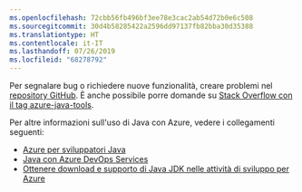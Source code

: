 ```yaml
---
ms.openlocfilehash: 72cbb56fb496bf3ee78e3cac2ab54d72b0e6c508
ms.sourcegitcommit: 30d4b58285422a2596dd97137fb82bba30d35388
ms.translationtype: HT
ms.contentlocale: it-IT
ms.lasthandoff: 07/26/2019
ms.locfileid: "68278792"
---
```

Per segnalare bug o richiedere nuove funzionalità, creare problemi nel [repository GitHub](https://github.com/Microsoft/azure-tools-for-java/issues). È anche possibile porre domande su [Stack Overflow con il tag azure-java-tools](https://stackoverflow.com/questions/tagged/azure-java-tools).

Per altre informazioni sull'uso di Java con Azure, vedere i collegamenti seguenti: 

* [Azure per sviluppatori Java](/azure/java/) 
* [Java con Azure DevOps Services](/azure/devops/java/)
* [Ottenere download e supporto di Java JDK nelle attività di sviluppo per Azure](https://aka.ms/azure-jdks)
<!-- TODO: Add URLs for Java in VSCode here --> 
